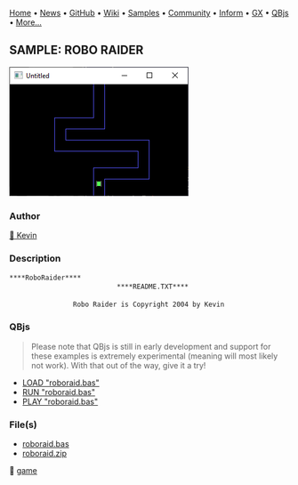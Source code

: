 [Home](https://qb64.com) • [News](../../news.md) • [GitHub](https://github.com/QB64Official/qb64) • [Wiki](https://github.com/QB64Official/qb64/wiki) • [Samples](../../samples.md) • [Community](../../community.md) • [Inform](../../inform.md) • [GX](../../gx.md) • [QBjs](../../qbjs.md) • [More...](../../more.md)

## SAMPLE: ROBO RAIDER

![screenshot.png](img/screenshot.png)

### Author

[🐝 Kevin](../kevin.md) 

### Description

```text
****RoboRaider****
                           ****README.TXT****

                Robo Raider is Copyright 2004 by Kevin
```

### QBjs

> Please note that QBjs is still in early development and support for these examples is extremely experimental (meaning will most likely not work). With that out of the way, give it a try!

* [LOAD "roboraid.bas"](https://v6p9d9t4.ssl.hwcdn.net/html/5963335/index.html?src=https://qb64.com/samples/robo-raider/src/roboraid.bas)
* [RUN "roboraid.bas"](https://v6p9d9t4.ssl.hwcdn.net/html/5963335/index.html?mode=auto&src=https://qb64.com/samples/robo-raider/src/roboraid.bas)
* [PLAY "roboraid.bas"](https://v6p9d9t4.ssl.hwcdn.net/html/5963335/index.html?mode=play&src=https://qb64.com/samples/robo-raider/src/roboraid.bas)

### File(s)

* [roboraid.bas](src/roboraid.bas)
* [roboraid.zip](src/roboraid.zip)

🔗 [game](../game.md)
